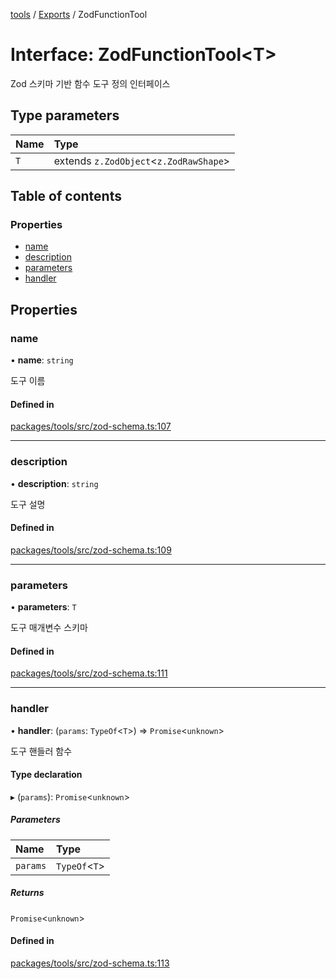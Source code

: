 <!-- 
 ⚠️  AUTO-GENERATED FILE - DO NOT EDIT MANUALLY
 This file is automatically generated by scripts/docs-generator.js
 To make changes, edit the source TypeScript files or update the generator script
-->

[tools](../../) / [Exports](../modules) / ZodFunctionTool

# Interface: ZodFunctionTool\<T\>

Zod 스키마 기반 함수 도구 정의 인터페이스

## Type parameters

| Name | Type |
| :------ | :------ |
| `T` | extends `z.ZodObject`\<`z.ZodRawShape`\> |

## Table of contents

### Properties

- [name](ZodFunctionTool#name)
- [description](ZodFunctionTool#description)
- [parameters](ZodFunctionTool#parameters)
- [handler](ZodFunctionTool#handler)

## Properties

### name

• **name**: `string`

도구 이름

#### Defined in

[packages/tools/src/zod-schema.ts:107](https://github.com/woojubb/robota/blob/0e6d99d8d244aac339f469fd8ddc268c965a0382/packages/tools/src/zod-schema.ts#L107)

___

### description

• **description**: `string`

도구 설명

#### Defined in

[packages/tools/src/zod-schema.ts:109](https://github.com/woojubb/robota/blob/0e6d99d8d244aac339f469fd8ddc268c965a0382/packages/tools/src/zod-schema.ts#L109)

___

### parameters

• **parameters**: `T`

도구 매개변수 스키마

#### Defined in

[packages/tools/src/zod-schema.ts:111](https://github.com/woojubb/robota/blob/0e6d99d8d244aac339f469fd8ddc268c965a0382/packages/tools/src/zod-schema.ts#L111)

___

### handler

• **handler**: (`params`: `TypeOf`\<`T`\>) => `Promise`\<`unknown`\>

도구 핸들러 함수

#### Type declaration

▸ (`params`): `Promise`\<`unknown`\>

##### Parameters

| Name | Type |
| :------ | :------ |
| `params` | `TypeOf`\<`T`\> |

##### Returns

`Promise`\<`unknown`\>

#### Defined in

[packages/tools/src/zod-schema.ts:113](https://github.com/woojubb/robota/blob/0e6d99d8d244aac339f469fd8ddc268c965a0382/packages/tools/src/zod-schema.ts#L113)
